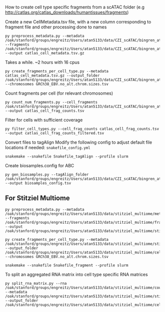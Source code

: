 How to create cell type specific fragments from a scATAC folder (e.g http://catlas.org/catlas_downloads/humantissues/fragments)  


Create a new CellMetadata.tsv file, with a new column corresponding to fragment file and other processing done to names
```
py preprocess_metadata.py --metadata /oak/stanford/groups/engreitz/Users/atan5133/data/CZI_scATAC/bingren_atlas/Cell_metadata.tsv.gz --fragments /oak/stanford/groups/engreitz/Users/atan5133/data/CZI_scATAC/bingren_atlas/fragment_files --output catlas_cell_metadata.tsv.gz
```

Takes a while. ~2 hours with 16 cpus
```
py create_fragments_per_cell_type.py --metadata catlas_cell_metadata.tsv.gz --output_folder /oak/stanford/groups/engreitz/Users/atan5133/data/CZI_scATAC/bingren_atlas/cell_type_fragment_files --chromosomes GRCh38_EBV.no_alt.chrom.sizes.tsv
```

Count fragments per cell (for relevant chromosomes)
```
py count_num_fragments.py --cell_fragments /oak/stanford/groups/engreitz/Users/atan5133/data/CZI_scATAC/bingren_atlas/cell_type_fragment_files --output catlas_cell_frag_counts.tsv
```

Filter for cells with sufficient coverage
```
py filter_cell_types.py --cell_frag_counts catlas_cell_frag_counts.tsv --output catlas_cell_frag_counts_filtered.tsv
```

Convert files to tagAlign
Modify the following config to adjust default file locations if needed: `snakefile_config.yml`
```
snakemake --snakefile Snakefile_tagAlign --profile slurm
```

Create biosamples.config for ABC
```
py gen_biosamples.py --tagAlign_folder /oak/stanford/groups/engreitz/Users/atan5133/data/CZI_scATAC/bingren_atlas/cell_type_tagAlign_files --output biosamples_config.tsv
```

## For Stitziel Multiome
```
py preprocess_metadata.py --metadata /oak/stanford/groups/engreitz/Users/atan5133/data/stitziel_multiome/meta/coronary_multiome_meta.tsv --fragments /oak/stanford/groups/engreitz/Users/atan5133/data/stitziel_multiome/fragments --output /oak/stanford/groups/engreitz/Users/atan5133/data/stitziel_multiome/stitziel_multiome_meta.tsv.gz
```

```
py create_fragments_per_cell_type.py --metadata /oak/stanford/groups/engreitz/Users/atan5133/data/stitziel_multiome/stitziel_multiome_meta.tsv.gz --output_folder /oak/stanford/groups/engreitz/Users/atan5133/data/stitziel_multiome/cell_type_fragment_files --chromosomes GRCh38_EBV.no_alt.chrom.sizes.tsv
```

```
snakemake --snakefile Snakefile_fragment --profile slurm
```

To split an aggregated RNA matrix into cell type specific RNA matrices
```
py split_rna_matrix.py --rna /oak/stanford/groups/engreitz/Users/atan5133/data/stitziel_multiome/counts/coronary_multiome_RNA.tsv --metadata /oak/stanford/groups/engreitz/Users/atan5133/data/stitziel_multiome/stitziel_multiome_meta.tsv.gz --output_folder /oak/stanford/groups/engreitz/Users/atan5133/data/stitziel_multiome/cell_type_rna_matrices
```


